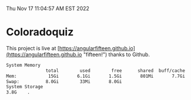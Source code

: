 Thu Nov 17 11:04:57 AM EST 2022

# Coloradoquiz


This project is live at [https://angularfifteen.github.io](https://angularfifteen.github.io "fifteen!") thanks to Github.

```bash
System Memory
               total        used        free      shared  buff/cache   available
Mem:            15Gi       6.1Gi       1.5Gi       801Mi       7.7Gi       8.1Gi
Swap:          8.0Gi        33Mi       8.0Gi
System Storage
3.8G	.
